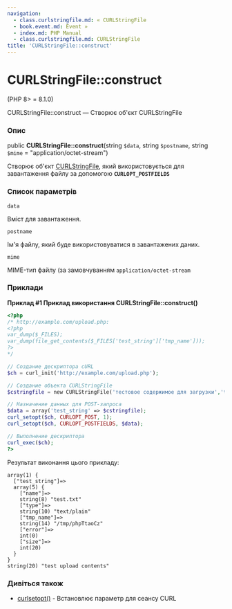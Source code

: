 ```yaml
---
navigation:
  - class.curlstringfile.md: « CURLStringFile
  - book.event.md: Event »
  - index.md: PHP Manual
  - class.curlstringfile.md: CURLStringFile
title: 'CURLStringFile::construct'
---
```

# CURLStringFile::construct

(PHP 8> = 8.1.0)

CURLStringFile::construct — Створює об'єкт CURLStringFile

### Опис

public **CURLStringFile::construct**(string `$data`, string `$postname`, string `$mime` = "application/octet-stream")

Створює об'єкт [CURLStringFile](class.curlstringfile.md), який використовується для завантаження файлу за допомогою **`CURLOPT_POSTFIELDS`**

### Список параметрів

`data`

Вміст для завантаження.

`postname`

Ім'я файлу, який буде використовуватися в завантажених даних.

`mime`

MIME-тип файлу (за замовчуванням `application/octet-stream`

### Приклади

**Приклад #1 Приклад використання **CURLStringFile::construct()****

```php
<?php
/* http://example.com/upload.php:
<?php
var_dump($_FILES);
var_dump(file_get_contents($_FILES['test_string']['tmp_name']));
?>
*/

// Создание дескриптора cURL
$ch = curl_init('http://example.com/upload.php');

// Создание объекта CURLStringFile
$cstringfile = new CURLStringFile('тестовое содержимое для загрузки','test.txt','text/plain');

// Назначение данных для POST-запроса
$data = array('test_string' => $cstringfile);
curl_setopt($ch, CURLOPT_POST, 1);
curl_setopt($ch, CURLOPT_POSTFIELDS, $data);

// Выполнение дескриптора
curl_exec($ch);
?>
```

Результат виконання цього прикладу:

```
array(1) {
  ["test_string"]=>
  array(5) {
    ["name"]=>
    string(8) "test.txt"
    ["type"]=>
    string(10) "text/plain"
    ["tmp_name"]=>
    string(14) "/tmp/phpTtaoCz"
    ["error"]=>
    int(0)
    ["size"]=>
    int(20)
  }
}
string(20) "test upload contents"
```

### Дивіться також

-   [curlsetopt()](function.curl-setopt.html) - Встановлює параметр для сеансу CURL
